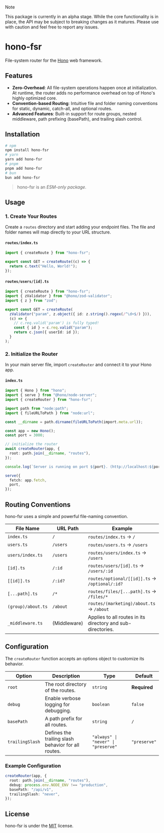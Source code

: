 > [!NOTE]
> This package is currently in an alpha stage. While the core functionality is in place, the API may be subject to breaking changes as it matures. Please use with caution and feel free to report any issues.

# hono-fsr

File-system router for the [Hono](https://hono.dev/) web framework.

## Features

- **Zero-Overhead**: All file-system operations happen once at initialization. At runtime, the router adds no performance overhead on top of Hono's highly optimized core.
- **Convention-based Routing**: Intuitive file and folder naming conventions for static, dynamic, catch-all, and optional routes.
- **Advanced Features**: Built-in support for route groups, nested middleware, path prefixing (basePath), and trailing slash control.

## Installation

```bash
# npm
npm install hono-fsr
# yarn
yarn add hono-fsr
# pnpm
pnpm add hono-fsr
# bun
bun add hono-fsr
```

> hono-fsr is an _ESM-only package_.

## Usage

### 1. Create Your Routes

Create a `routes` directory and start adding your endpoint files. The file and folder names will map directly to your URL structure.

#### `routes/index.ts`

```typescript
import { createRoute } from "hono-fsr";

export const GET = createRoute((c) => {
  return c.text("Hello, World!");
});
```

#### `routes/users/[id].ts`

```typescript
import { createRoute } from "hono-fsr";
import { zValidator } from "@hono/zod-validator";
import { z } from "zod";

export const GET = createRoute(
  zValidator("param", z.object({ id: z.string().regex(/^\d+$/) })),
  (c) => {
    // c.req.valid('param') is fully typed!
    const { id } = c.req.valid("param");
    return c.json({ userId: id });
  }
);
```

### 2. Initialize the Router

In your main server file, import `createRouter` and connect it to your Hono app.

#### `index.ts`

```typescript
import { Hono } from "hono";
import { serve } from "@hono/node-server";
import { createRouter } from "hono-fsr";

import path from "node:path";
import { fileURLToPath } from "node:url";

const __dirname = path.dirname(fileURLToPath(import.meta.url));

const app = new Hono();
const port = 3000;

// initialize the router
await createRouter(app, {
  root: path.join(__dirname, "routes"),
});

console.log(`Server is running on port ${port}. (http://localhost:${port})`);

serve({
  fetch: app.fetch,
  port,
});
```

## Routing Conventions

hono-fsr uses a simple and powerful file-naming convention.

| File Name          | URL Path     | Example                                                     |
| ------------------ | ------------ | ----------------------------------------------------------- |
| `index.ts`         | `/`          | `routes/index.ts` → `/`                                     |
| `users.ts`         | `/users`     | `routes/users.ts` → `/users`                                |
| `users/index.ts`   | `/users`     | `routes/users/index.ts` → `/users`                          |
| `[id].ts`          | `/:id`       | `routes/users/[id].ts` → `/users/:id`                       |
| `[[id]].ts`        | `/:id?`      | `routes/optional/[[id]].ts` → `/optional/:id?`              |
| `[...path].ts`     | `/*`         | `routes/files/[...path].ts` → `/files/*`                    |
| `(group)/about.ts` | `/about`     | `routes/(marketing)/about.ts` → `/about`                    |
| `_middleware.ts`   | (Middleware) | Applies to all routes in its directory and sub-directories. |

## Configuration

The `createRouter` function accepts an options object to customize its behavior.

| Option          | Description                                         | Type                                | Default      |
| --------------- | --------------------------------------------------- | ----------------------------------- | ------------ |
| `root`          | The root directory of the routes.                   | `string`                            | **Required** |
| `debug`         | Enable verbose logging for debugging.               | `boolean`                           | `false`      |
| `basePath`      | A path prefix for all routes.                       | `string`                            | `/`          |
| `trailingSlash` | Defines the trailing slash behavior for all routes. | `"always" \| "never" \| "preserve"` | `"preserve"` |

### Example Configuration

```typescript
createRouter(app, {
  root: path.join(__dirname, "routes"),
  debug: process.env.NODE_ENV !== "production",
  basePath: "/api/v1",
  trailingSlash: "never",
});
```

## License

hono-fsr is under the [MIT](./LICENSE.md) license.
